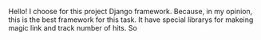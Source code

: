Hello!
I choose for this project Django framework. Because, in my opinion, this is the best framework for this task. It have special librarys for makeing magic link and  track number of hits. So 
